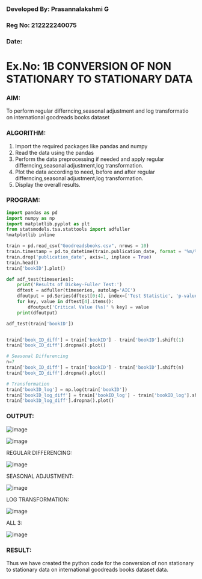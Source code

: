 ### Developed By: Prasannalakshmi G
### Reg No: 212222240075
### Date: 

# Ex.No: 1B CONVERSION OF NON STATIONARY TO STATIONARY DATA


### AIM:
To perform regular differncing,seasonal adjustment and log transformatio on international goodreads books dataset

### ALGORITHM:
1. Import the required packages like pandas and numpy
2. Read the data using the pandas
3. Perform the data preprocessing if needed and apply regular differncing,seasonal adjustment,log transformation.
4. Plot the data according to need, before and after regular differncing,seasonal adjustment,log transformation.
5. Display the overall results.
### PROGRAM:

```python
import pandas as pd
import numpy as np
import matplotlib.pyplot as plt
from statsmodels.tsa.stattools import adfuller
%matplotlib inline

train = pd.read_csv("Goodreadsbooks.csv", nrows = 10)
train.timestamp = pd.to_datetime(train.publication_date, format = '%m/%d/%Y')
train.drop('publication_date', axis=1, inplace = True)
train.head()
train['bookID'].plot()

def adf_test(timeseries):
    print('Results of Dickey-Fuller Test:')
    dftest = adfuller(timeseries, autolag='AIC')
    dfoutput = pd.Series(dftest[0:4], index=['Test Statistic', 'p-value', '#Lags Used', 'Number of Observations Used'])
    for key, value in dftest[4].items():
        dfoutput['Critical Value (%s)' % key] = value
    print(dfoutput)

adf_test(train['bookID'])


train['book_ID_diff'] = train['bookID'] - train['bookID'].shift(1)
train['book_ID_diff'].dropna().plot()

# Seasonal Differencing
n=7
train['book_ID_diff'] = train['bookID'] - train['bookID'].shift(n)
train['book_ID_diff'].dropna().plot()

# Transformation
train['bookID_log'] = np.log(train['bookID'])
train['bookID_log_diff'] = train['bookID_log'] - train['bookID_log'].shift(1)
train['bookID_log_diff'].dropna().plot()


```

### OUTPUT:
![image](https://github.com/user-attachments/assets/e07232a3-30b5-45da-a7c6-784c40c8ba93)

![image](https://github.com/user-attachments/assets/ee19eee7-d92c-41a2-bf9a-ee1ea641b375)

REGULAR DIFFERENCING:

![image](https://github.com/user-attachments/assets/26e34c12-29d6-406f-b083-6f81e13023ca)

SEASONAL ADJUSTMENT:

![image](https://github.com/user-attachments/assets/6ac770b1-9f0e-4bcb-bb03-ac6b7801f1a6)

LOG TRANSFORMATION:

![image](https://github.com/user-attachments/assets/d3ed1812-2963-4af9-93a2-b5ac3e7bbc19)


ALL 3:

![image](https://github.com/user-attachments/assets/28df4fd3-ca24-47c8-8805-fe6c5318cf2a)



### RESULT:
Thus we have created the python code for the conversion of non stationary to stationary data on international goodreads books dataset
data.
